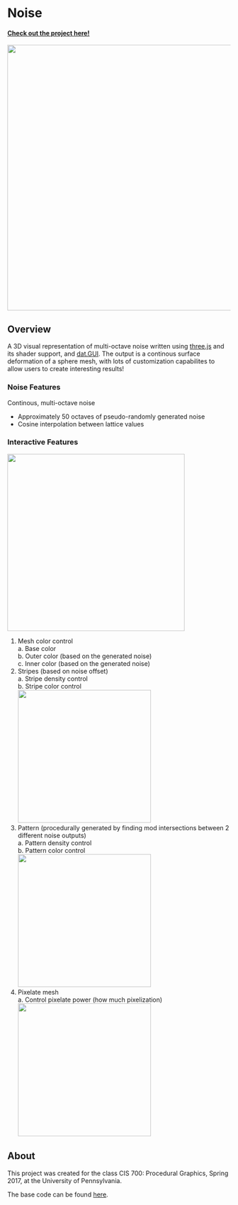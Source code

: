 # Noise

#### [Check out the project here!](https://sknop8.github.io/Project1-Noise/)

<img src="https://github.com/sknop8/Project1-Noise/blob/00b21b004ebf203cceee8bcb04f9b57635195d22/imgs/noisebasic.gif" width="600px">

## Overview

A 3D visual representation of multi-octave noise written using [three.js](https://threejs.org/) and its shader support, and [dat.GUI](https://workshop.chromeexperiments.com/examples/gui/#1--Basic-Usage). The output is a continous surface deformation of a sphere mesh, with lots of customization capabilites to allow users to create interesting results!

### Noise Features
Continous, multi-octave noise
- Approximately 50 octaves of pseudo-randomly generated noise
- Cosine interpolation between lattice values


### Interactive Features

<img src="https://github.com/sknop8/Project1-Noise/blob/00b21b004ebf203cceee8bcb04f9b57635195d22/imgs/Screen%20Shot%202017-10-09%20at%203.39.25%20AM.png" height="400px">

1. Mesh color control    
a. Base color    
b. Outer color (based on the generated noise)    
c. Inner color (based on the generated noise)     
2. Stripes (based on noise offset)      
a. Stripe density control     
b. Stripe color control   
    <img src="https://github.com/sknop8/Project1-Noise/blob/00b21b004ebf203cceee8bcb04f9b57635195d22/imgs/nosestripes.gif" width="300px">
3. Pattern (procedurally generated by finding mod intersections between 2 different noise outputs)      
a. Pattern density control       
b. Pattern color control    
    <img src="https://github.com/sknop8/Project1-Noise/blob/00b21b004ebf203cceee8bcb04f9b57635195d22/imgs/noisepattern.gif" width=300px>
4. Pixelate mesh      
a. Control pixelate power (how much pixelization)    
    <img src="https://github.com/sknop8/Project1-Noise/blob/00b21b004ebf203cceee8bcb04f9b57635195d22/imgs/noisepixelate.gif" width=300px>

## About

This project was created for the class CIS 700: Procedural Graphics, Spring 2017, at the University of Pennsylvania.

The base code can be found [here](https://github.com/CIS700-Procedural-Graphics/Project1-Noise).



